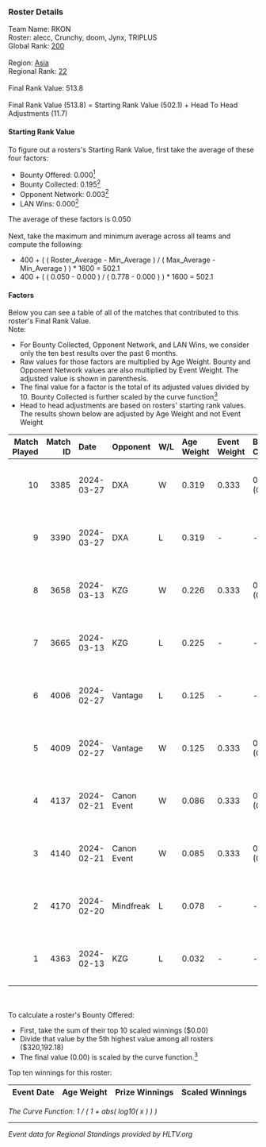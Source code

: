 ### Roster Details<br />
Team Name: RKON<br />
Roster: alecc, Crunchy, doom, Jynx, TRIPLUS<br />
Global Rank: [200](../standings_global.md)<br />
<br />
Region: [Asia]( ../standings_asia.md)<br />
Regional Rank: [22]( ../standings_asia.md)<br />
<br />
Final Rank Value:  513.8<br />
<br />
Final Rank Value (513.8) = Starting Rank Value (502.1) + Head To Head Adjustments (11.7)<br />

#### Starting Rank Value<br />
To figure out a rosters's Starting Rank Value, first take the average of these four factors:<br />
- Bounty Offered: 0.000[<sup>1</sup>](#table2)
- Bounty Collected: 0.195[<sup>2</sup>](#table1)
- Opponent Network: 0.003[<sup>2</sup>](#table1)
- LAN Wins: 0.000[<sup>2</sup>](#table1)

The average of these factors is 0.050<br />
<br />
Next, take the maximum and minimum average across all teams and compute the following:<br />
- 400 + ( ( Roster_Average - Min_Average ) / ( Max_Average - Min_Average ) ) * 1600 = 502.1
- 400 + ( ( 0.050 - 0.000 ) / ( 0.778 - 0.000 ) ) * 1600 = 502.1


#### Factors<br />
Below you can see a table of all of the matches that contributed to this roster's Final Rank Value.<br />
Note:<br />

- For Bounty Collected, Opponent Network, and LAN Wins, we consider only the ten best results over the past 6 months.
- Raw values for those factors are multiplied by Age Weight. Bounty and Opponent Network values are also multiplied by Event Weight. The adjusted value is shown in parenthesis.
- The final value for a factor is the total of its adjusted values divided by 10. Bounty Collected is further scaled by the curve function[<sup>3</sup>](#curveFunction)
- Head to head adjustments are based on rosters' starting rank values. The results shown below are adjusted by Age Weight and not Event Weight
<span id="table1"></span><br />


| Match Played | Match ID | Date       | Opponent    | W/L | Age Weight | Event Weight | Bounty Collected | Opponent Network | LAN Wins  | H2H Adj. | Roster                                 |
| -: | -: | :- | :- | :- | :- | :- | :- | :- | :- | -: | :- |
|           10 |     3385 | 2024-03-27 | DXA         | W   | 0.319      | 0.333        | 0.002 (0.000)    | 0.217 (0.023)    | 0 (0.000) |     7.44 | alecc, Crunchy, doom, Jynx, TRIPLUS    |
|            9 |     3390 | 2024-03-27 | DXA         | L   | 0.319      | -            | -                | -                | -         |    -2.63 | alecc, Crunchy, doom, Jynx, TRIPLUS    |
|            8 |     3658 | 2024-03-13 | KZG         | W   | 0.226      | 0.333        | 0.005 (0.000)    | 0.106 (0.008)    | 0 (0.000) |     5.29 | alecc, Crunchy, Jynx, Poccket, TRIPLUS |
|            7 |     3665 | 2024-03-13 | KZG         | L   | 0.225      | -            | -                | -                | -         |    -1.82 | alecc, Crunchy, Jynx, Poccket, TRIPLUS |
|            6 |     4006 | 2024-02-27 | Vantage     | L   | 0.125      | -            | -                | -                | -         |    -1.22 | alecc, Bumb1e, Crunchy, Jynx, TRIPLUS  |
|            5 |     4009 | 2024-02-27 | Vantage     | W   | 0.125      | 0.333        | 0.002 (0.000)    | 0.064 (0.003)    | 0 (0.000) |     2.74 | alecc, Bumb1e, Crunchy, Jynx, TRIPLUS  |
|            4 |     4137 | 2024-02-21 | Canon Event | W   | 0.086      | 0.333        | 0.000 (0.000)    | 0.000 (0.000)    | 0 (0.000) |     1.39 | alecc, Bumb1e, Crunchy, Jynx, TRIPLUS  |
|            3 |     4140 | 2024-02-21 | Canon Event | W   | 0.085      | 0.333        | 0.000 (0.000)    | 0.000 (0.000)    | 0 (0.000) |     1.40 | alecc, Bumb1e, Crunchy, Jynx, TRIPLUS  |
|            2 |     4170 | 2024-02-20 | Mindfreak   | L   | 0.078      | -            | -                | -                | -         |    -0.63 | alecc, Bumb1e, Crunchy, Jynx, TRIPLUS  |
|            1 |     4363 | 2024-02-13 | KZG         | L   | 0.032      | -            | -                | -                | -         |    -0.24 | alecc, Bumb1e, Jynx, PixeL, TRIPLUS    |

<br />
<span id="table2"></span><br />
To calculate a roster's Bounty Offered:<br />

- First, take the sum of their top 10 scaled winnings ($0.00)
- Divide that value by the 5th highest value among all rosters ($320,192.18)
- The final value (0.00) is scaled by the curve function.[<sup>3</sup>](#curveFunction)

Top ten winnings for this roster:<br />

| Event Date | Age Weight | Prize Winnings | Scaled Winnings |
| :- | -: | :- | :- |


<span id="curveFunction"></span>_The Curve Function: 1 / ( 1 + abs( log10( x ) ) )_<br />

---
_Event data for Regional Standings provided by HLTV.org_<br />
